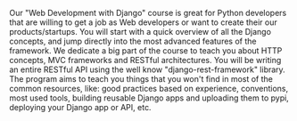 Our "Web Development with Django" course is great for Python developers that are willing to get a job as Web developers or want to create their our products/startups. You will start with a quick overview of all the Django concepts, and jump directly into the most advanced features of the framework. We dedicate a big part of the course to teach you about HTTP concepts, MVC frameworks and RESTful architectures. You will be writing an entire RESTful API using the well know "django-rest-framework" library.
The program aims to teach you things that you won't find in most of the common resources, like: good practices based on experience, conventions, most used tools, building reusable Django apps and uploading them to pypi, deploying your Django app or API, etc.
